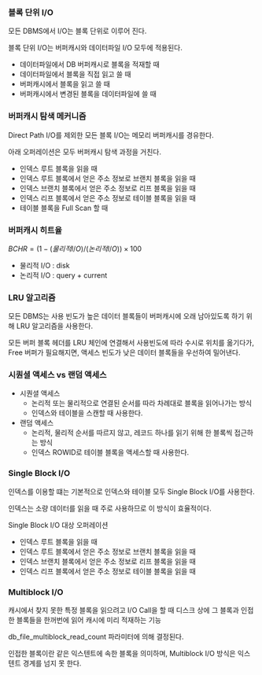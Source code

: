 ### 블록 단위 I/O

모든 DBMS에서 I/O는 블록 단위로 이루어 진다.

블록 단위 I/O는 버퍼캐시와 데이터파일 I/O 모두에 적용된다.

- 데이터파일에서 DB 버퍼캐시로 블록을 적재할 때
- 데이터파일에서 블록을 직접 읽고 쓸 때
- 버퍼캐시에서 블록을 읽고 쓸 때
- 버퍼캐시에서 변경된 블록을 데이터파일에 쓸 때

### 버퍼캐시 탐색 메커니즘

Direct Path I/O를 제외한 모든 블록 I/O는 메모리 버퍼캐시를 경유한다.

아래 오퍼레이션은 모두 버퍼캐시 탐색 과정을 거친다.

- 인덱스 루트 블록을 읽을 때
- 인덱스 루트 블록에서 얻은 주소 정보로 브랜치 블록을 읽을 때
- 인덱스 브랜치 블록에서 얻은 주소 정보로 리프 블록을 읽을 때
- 인덱스 리프 블록에서 얻은 주소 정보로 테이블 블록을 읽을 때
- 테이블 블록을 Full Scan 할 때

### 버퍼캐시 히트율

${BCHR = (1 - (물리적 I/O) / (논리적 I/O)) \times 100}$

- 물리적 I/O : disk
- 논리적 I/O : query + current

### LRU 알고리즘

모든 DBMS는 사용 빈도가 높은 데이터 블록들이 버퍼캐시에 오래 남아있도록 하기 위해 LRU 알고리즘을 사용한다.

모든 버퍼 블록 헤더를 LRU 체인에 연결해서 사용빈도에 따라 수시로 위치를 옮기다가, Free 버퍼가 필요해지면, 액세스 빈도가 낮은 데이터 블록들을 우선하여 밀어낸다.

### 시퀀셜 액세스 vs 랜덤 액세스

- 시퀀셜 액세스
    - 논리적 또는 물리적으로 연결된 순서를 따라 차례대로 블록을 읽어나가는 방식
    - 인덱스와 테이블을 스캔할 때 사용한다.
- 랜덤 액세스
    - 논리적, 물리적 순서를 따르지 않고, 레코드 하나를 읽기 위해 한 블록씩 접근하는 방식
    - 인덱스 ROWID로 테이블 블록을 액세스할 때 사용한다.

### Single Block I/O

인덱스를 이용할 떄는 기본적으로 인덱스와 테이블 모두 Single Block I/O를 사용한다.

인덱스는 소량 데이터를 읽을 때 주로 사용하므로 이 방식이 효율적이다.

Single Block I/O 대상 오퍼레이션

- 인덱스 루트 블록을 읽을 때
- 인덱스 루트 블록에서 얻은 주소 정보로 브랜치 블록을 읽을 때
- 인덱스 브랜치 블록에서 얻은 주소 정보로 리프 블록을 읽을 때
- 인덱스 리프 블록에서 얻은 주소 정보로 테이블 블록을 읽을 때

### Multiblock I/O

캐시에서 찾지 못한 특정 블록을 읽으려고 I/O Call을 할 때 디스크 상에 그 블록과 인접한 블록들을 한꺼번에 읽어 캐시에 미리 적재하는 기능

db_file_multiblock_read_count 파라미터에 의해 결정된다.

인접한 블록이란 같은 익스텐트에 속한 블록을 의미하며, Multiblock I/O 방식은 익스텐트 경계를 넘지 못 한다.